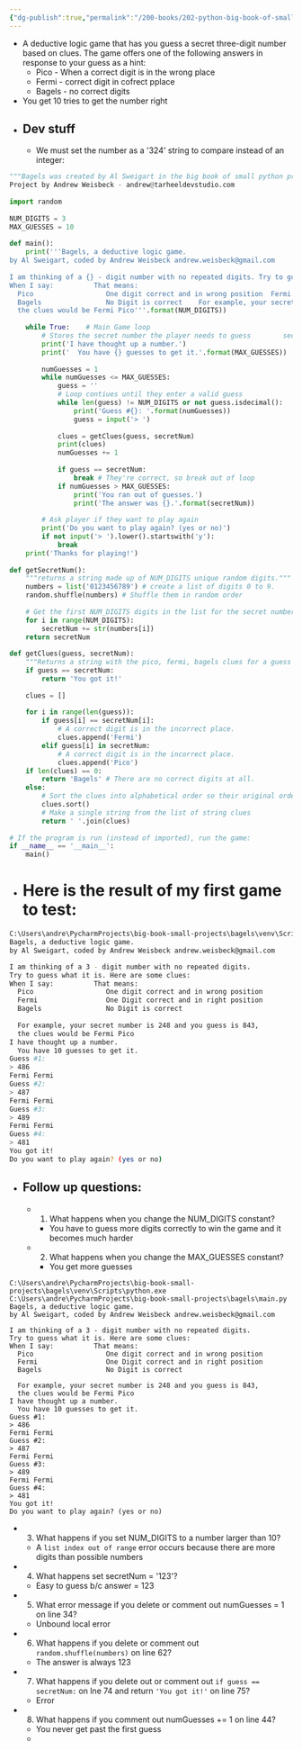 ```yaml
---
{"dg-publish":true,"permalink":"/200-books/202-python-big-book-of-small-projects/project-1-bagels/"}
---
```


- A deductive logic game that has you guess a secret three-digit number based on clues. The game offers one of the following answers in response to your guess as a hint:
	- Pico - When a correct digit is in the wrong place
	- Fermi - correct digit in cofrect pplace
	- Bagels - no correct digits
- You get 10 tries to get the number right
- ## Dev stuff
	- We must set the number as a '324' string to compare instead of an integer:
```python
"""Bagels was created by Al Sweigart in the big book of small python projects"""  
Project by Andrew Weisbeck - andrew@tarheeldevstudio.com  
  
import random  
  
NUM_DIGITS = 3  
MAX_GUESSES = 10  
  
def main():  
    print('''Bagels, a deductive logic game.  
by Al Sweigart, coded by Andrew Weisbeck andrew.weisbeck@gmail.com  
  
I am thinking of a {} - digit number with no repeated digits. Try to guess what it is. Here are some clues:  
When I say:          That means:  
  Pico                  One digit correct and in wrong position  Fermi                 One Digit correct and in right position  
  Bagels                No Digit is correct    For example, your secret number is 248 and you guess is 843,   
  the clues would be Fermi Pico'''.format(NUM_DIGITS))  
  
    while True:    # Main Game loop  
        # Stores the secret number the player needs to guess        secretNum = getSecretNum()  
        print('I have thought up a number.')  
        print('  You have {} guesses to get it.'.format(MAX_GUESSES))  
  
        numGuesses = 1  
        while numGuesses <= MAX_GUESSES:  
            guess = ''  
            # Loop contiues until they enter a valid guess  
            while len(guess) != NUM_DIGITS or not guess.isdecimal():  
                print('Guess #{}: '.format(numGuesses))  
                guess = input('> ')  
  
            clues = getClues(guess, secretNum)  
            print(clues)  
            numGuesses += 1  
  
            if guess == secretNum:  
                break # They're correct, so break out of loop  
            if numGuesses > MAX_GUESSES:  
                print('You ran out of guesses.')  
                print('The answer was {}.'.format(secretNum))  
  
        # Ask player if they want to play again  
        print('Do you want to play again? (yes or no)')  
        if not input('> ').lower().startswith('y'):  
            break  
    print('Thanks for playing!')  
  
def getSecretNum():  
    """returns a string made up of NUM_DIGITS unique random digits."""  
    numbers = list('0123456789') # create a list of digits 0 to 9.  
    random.shuffle(numbers) # Shuffle them in random order  
  
    # Get the first NUM_DIGITS digits in the list for the secret number;    secretNum = ''  
    for i in range(NUM_DIGITS):  
        secretNum += str(numbers[i])  
    return secretNum  
  
def getClues(guess, secretNum):  
    """Returns a string with the pico, fermi, bagels clues for a guess and secret number pair."""  
    if guess == secretNum:  
        return 'You got it!'  
  
    clues = []  
  
    for i in range(len(guess)):  
        if guess[i] == secretNum[i]:  
            # A correct digit is in the incorrect place.  
            clues.append('Fermi')  
        elif guess[i] in secretNum:  
            # A correct digit is in the incorrect place.  
            clues.append('Pico')  
    if len(clues) == 0:  
        return 'Bagels' # There are no correct digits at all.  
    else:  
        # Sort the clues into alphabetical order so their original order doesn't give info away  
        clues.sort()  
        # Make a single string from the list of string clues  
        return ' '.join(clues)  
  
# If the program is run (instead of imported), run the game:  
if __name__ == '__main__':  
    main()
```

- # Here is the result of my first game to test:

```bash
C:\Users\andre\PycharmProjects\big-book-small-projects\bagels\venv\Scripts\python.exe C:\Users\andre\PycharmProjects\big-book-small-projects\bagels\main.py 
Bagels, a deductive logic game.
by Al Sweigart, coded by Andrew Weisbeck andrew.weisbeck@gmail.com

I am thinking of a 3 - digit number with no repeated digits. 
Try to guess what it is. Here are some clues:
When I say:          That means:
  Pico                  One digit correct and in wrong position 
  Fermi                 One Digit correct and in right position
  Bagels                No Digit is correct
  
  For example, your secret number is 248 and you guess is 843, 
  the clues would be Fermi Pico
I have thought up a number.
  You have 10 guesses to get it.
Guess #1: 
> 486
Fermi Fermi
Guess #2: 
> 487
Fermi Fermi
Guess #3: 
> 489
Fermi Fermi
Guess #4: 
> 481
You got it!
Do you want to play again? (yes or no)

```
- ## Follow up questions:
	- 1. What happens when you change the NUM_DIGITS constant?
		- You have to guess more digits correctly to win the game and it becomes much harder
	- 2. What happens when you change the MAX_GUESSES constant?
		- You get more guesses
```
C:\Users\andre\PycharmProjects\big-book-small-projects\bagels\venv\Scripts\python.exe C:\Users\andre\PycharmProjects\big-book-small-projects\bagels\main.py 
Bagels, a deductive logic game.
by Al Sweigart, coded by Andrew Weisbeck andrew.weisbeck@gmail.com

I am thinking of a 3 - digit number with no repeated digits. 
Try to guess what it is. Here are some clues:
When I say:          That means:
  Pico                  One digit correct and in wrong position 
  Fermi                 One Digit correct and in right position
  Bagels                No Digit is correct
  
  For example, your secret number is 248 and you guess is 843, 
  the clues would be Fermi Pico
I have thought up a number.
  You have 10 guesses to get it.
Guess #1: 
> 486
Fermi Fermi
Guess #2: 
> 487
Fermi Fermi
Guess #3: 
> 489
Fermi Fermi
Guess #4: 
> 481
You got it!
Do you want to play again? (yes or no)

```

- 3. What happens if you set NUM_DIGITS to a number larger than 10?
	- A `list index out of range` error occurs because there are more digits than possible numbers
- 4. What happens set secretNum = '123'?
	- Easy to guess b/c answer = 123
- 5. What error message if you delete or comment out numGuesses = 1 on line 34?
	- Unbound local error
- 6. What happens if you delete or comment out `random.shuffle(numbers)` on line 62?
	- The answer is always 123
- 7. What happens if you delete out or comment out `if guess == secretNum:` on lne 74 and return `'You got it!'` on line 75?
	- Error
- 8. What happens if you comment out numGuesses += 1 on line 44?
	- You never get past the first guess
	- 